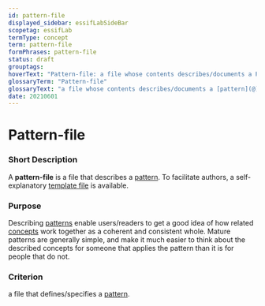 ```yaml
---
id: pattern-file
displayed_sidebar: essifLabSideBar
scopetag: essifLab
termType: concept
term: pattern-file
formPhrases: pattern-file
status: draft
grouptags:
hoverText: "Pattern-file: a file whose contents describes/documents a Pattern."
glossaryTerm: "Pattern-file"
glossaryText: "a file whose contents describes/documents a [pattern](@)."
date: 20210601
---
```


# Pattern-file


### Short Description

A **pattern-file** is a file that describes a [pattern](@). To facilitate authors, a self-explanatory [template file](/tev1/pattern-file.md) is available.

### Purpose

Describing [patterns](@) enable users/readers to get a good idea of how related [concepts](@) work together as a coherent and consistent whole. Mature patterns are generally simple, and make it much easier to think about the described concepts for someone that applies the pattern than it is for people that do not.

### Criterion

a file that defines/specifies a [pattern](@).
